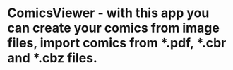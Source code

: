 # ComicsViewer - with this app you can create your comics from image files, import comics from *.pdf, *.cbr and *.cbz files.
